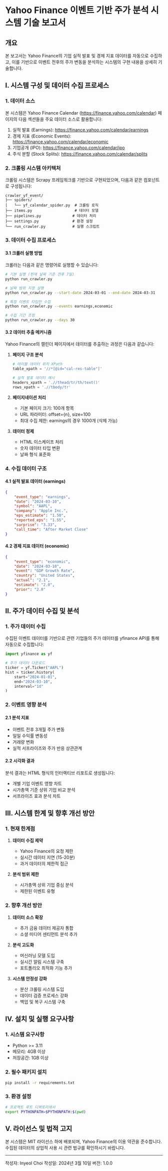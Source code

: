 # Yahoo Finance 이벤트 기반 주가 분석 시스템 기술 보고서

## 개요

본 보고서는 Yahoo Finance의 기업 실적 발표 및 경제 지표 데이터를 자동으로 수집하고, 이를 기반으로 이벤트 전후의 주가 변동을 분석하는 시스템의 구현 내용을 상세히 기술합니다.

## I. 시스템 구성 및 데이터 수집 프로세스

### 1. 데이터 소스

본 시스템은 Yahoo Finance Calendar (https://finance.yahoo.com/calendar) 페이지의 다음 섹션들을 주요 데이터 소스로 활용합니다:

1) 실적 발표 (Earnings): https://finance.yahoo.com/calendar/earnings
2) 경제 지표 (Economic Events): https://finance.yahoo.com/calendar/economic
3) 기업공개 (IPO): https://finance.yahoo.com/calendar/ipo
4) 주식 분할 (Stock Splits): https://finance.yahoo.com/calendar/splits

### 2. 크롤링 시스템 아키텍처

크롤링 시스템은 Scrapy 프레임워크를 기반으로 구현되었으며, 다음과 같은 컴포넌트로 구성됩니다:

```
crawler_yf_event/
├── spiders/
│   └── yf_calendar_spider.py  # 크롤링 로직
├── items.py                   # 데이터 모델
├── pipelines.py              # 데이터 처리
├── settings.py               # 환경 설정
└── run_crawler.py            # 실행 스크립트
```

### 3. 데이터 수집 프로세스

#### 3.1 크롤러 실행 방법

크롤러는 다음과 같은 명령어로 실행할 수 있습니다:

```bash
# 기본 실행 (현재 날짜 기준 전후 7일)
python run_crawler.py

# 날짜 범위 지정 실행
python run_crawler.py --start-date 2024-03-01 --end-date 2024-03-31

# 특정 이벤트 타입만 수집
python run_crawler.py --events earnings,economic

# 수집 기간 조정
python run_crawler.py --days 30
```

#### 3.2 데이터 추출 메커니즘

Yahoo Finance의 캘린더 페이지에서 데이터를 추출하는 과정은 다음과 같습니다:

1) **페이지 구조 분석**
   ```python
   # 테이블 데이터 위치 XPath
   table_xpath = '//*[@id="cal-res-table"]'
   
   # 실적 발표 데이터 예시
   headers_xpath = './/thead/tr/th/text()'
   rows_xpath = './/tbody/tr'
   ```

2) **페이지네이션 처리**
   - 기본 페이지 크기: 100개 항목
   - URL 파라미터: offset={n}, size=100
   - 최대 수집 제한: earnings의 경우 1000개 (삭제 가능)

3) **데이터 정제**
   - HTML 이스케이프 처리
   - 숫자 데이터 타입 변환
   - 날짜 형식 표준화

### 4. 수집 데이터 구조

#### 4.1 실적 발표 데이터 (earnings)
```json
{
    "event_type": "earnings",
    "date": "2024-03-10",
    "symbol": "AAPL",
    "company": "Apple Inc.",
    "eps_estimate": "1.50",
    "reported_eps": "1.55",
    "surprise": "3.33",
    "call_time": "After Market Close"
}
```

#### 4.2 경제 지표 데이터 (economic)
```json
{
    "event_type": "economic",
    "date": "2024-03-10",
    "event": "GDP Growth Rate",
    "country": "United States",
    "actual": "2.1",
    "estimate": "2.0",
    "prior": "2.0"
}
```

## II. 주가 데이터 수집 및 분석

### 1. 주가 데이터 수집

수집된 이벤트 데이터를 기반으로 관련 기업들의 주가 데이터를 yfinance API를 통해 자동으로 수집합니다:

```python
import yfinance as yf

# 주가 데이터 다운로드
ticker = yf.Ticker("AAPL")
hist = ticker.history(
    start="2024-01-01",
    end="2024-03-10",
    interval="1d"
)
```

### 2. 이벤트 영향 분석

#### 2.1 분석 지표
- 이벤트 전후 3개월 주가 변동
- 일일 수익률 변동성
- 거래량 변화
- 실적 서프라이즈와 주가 반응 상관관계

#### 2.2 시각화 결과
분석 결과는 HTML 형식의 인터랙티브 리포트로 생성됩니다:
- 개별 기업 이벤트 영향 차트
- 시가총액 기준 상위 기업 비교 분석
- 서프라이즈 효과 분석 차트

## III. 시스템 한계 및 향후 개선 방안

### 1. 현재 한계점

1) **데이터 수집 제약**
   - Yahoo Finance의 요청 제한
   - 실시간 데이터 지연 (15-20분)
   - 과거 데이터의 제한적 접근

2) **분석 범위 제한**
   - 시가총액 상위 기업 중심 분석
   - 제한된 이벤트 유형

### 2. 향후 개선 방안

1) **데이터 소스 확장**
   - 추가 금융 데이터 제공자 통합
   - 소셜 미디어 센티먼트 분석 추가

2) **분석 고도화**
   - 머신러닝 모델 도입
   - 실시간 알림 시스템 구축
   - 포트폴리오 최적화 기능 추가

3) **시스템 안정성 강화**
   - 분산 크롤링 시스템 도입
   - 데이터 검증 프로세스 강화
   - 백업 및 복구 시스템 구축

## IV. 설치 및 실행 요구사항

### 1. 시스템 요구사항
- Python >= 3.11
- 메모리: 4GB 이상
- 저장공간: 1GB 이상

### 2. 필수 패키지 설치
```bash
pip install -r requirements.txt
```

### 3. 환경 설정
```bash
# 프로젝트 루트 디렉토리에서
export PYTHONPATH=$PYTHONPATH:$(pwd)
```

## V. 라이선스 및 법적 고지

본 시스템은 MIT 라이선스 하에 배포되며, Yahoo Finance의 이용 약관을 준수합니다. 수집된 데이터의 상업적 사용 시 관련 법규를 확인하시기 바랍니다.

---
작성자: Inyeol Choi
작성일: 2024년 3월 10일
버전: 1.0.0